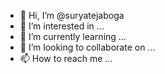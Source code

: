 - 👋 Hi, I’m @suryatejaboga
- 👀 I’m interested in ...
- 🌱 I’m currently learning ...
- 💞️ I’m looking to collaborate on ...
- 📫 How to reach me ...

<!---
suryatejaboga/suryatejaboga is a ✨ special ✨ repository because its `README.md` (this file) appears on your GitHub profile.
You can click the Preview link to take a look at your changes.
--->
